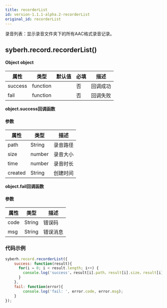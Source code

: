 ```yaml
---
title: recorderList
id: version-1.1.1-alpha.2-recorderList
original_id: recorderList
---
```



录音列表：显示录音文件夹下的所有AAC格式录音记录。


## syberh.record.recorderList()
#### Object object
| 属性     | 类型   | 默认值  |  必填 | 描述                         |
| ---------- | ------- | -------- | ---------------- | ----------------------------------|
| success | function |        | 否       | 回调成功                    |
| fail   | function |        | 否       | 回调失败                    |

**object.success回调函数**
#### 参数
| 属性 | 类型   | 描述         |
| ---- | ------ | ------------ |
| path | String | 录音路径 |
| size | number | 录音大小 |
| time | number | 录音时长 |
| created | String | 创建时间 |

**object.fail回调函数**
#### 参数
| 属性 | 类型   | 描述     |
| ---- | ------ | -------- |
| code | String | 错误码   |
| msg  | String | 错误消息 |



### **代码示例**
``` javascript
syberh.record.recorderList({
	success: function(result){
      for(i = 0; i < result.length; i++) {
        console.log('success'，result[i].path，result[i].size，result[i].time,result[i].created);    
      }
	},
	fail: function(error){
		console.log('fail: ', error.code, error.msg);
	}
});
```
